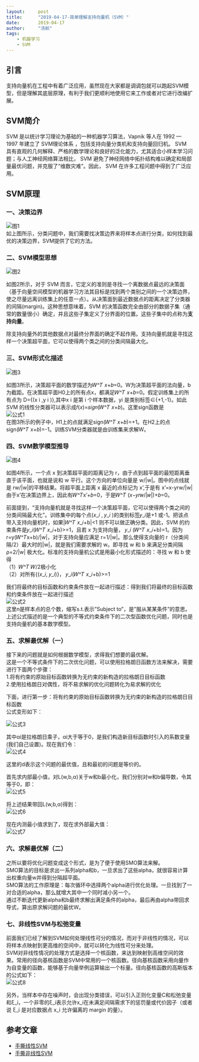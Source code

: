 ```yaml
---
layout:     post
title:      "2019-04-17-简单理解支持向量机（SVM）"
date:       2019-04-17
author:     "汤航"
tags:
    - 机器学习
    - SVM
---
```


## 引言

支持向量机在工程中有着广泛应用，虽然现在大家都是调调包就可以跑起SVM模型，但是理解其底层原理，有利于我们更顺利地使用它来工作或者对它进行改编扩展。

## SVM简介

SVM 是以统计学习理论为基础的一种机器学习算法，Vapnik 等人在 1992 — 1997 年建立了 SVM理论体系 ，包括支持向量分类机和支持向量回归机。 SVM 具有直观的几何解释、严格的数学理论和良好的泛化能力，尤其适合小样本学习问题；与人工神经网络算法相比， SVM 避免了神经网络中拓扑结构难以确定和局部量最优问题，并克服了“维数灾难”。因此， SVM 在许多工程问题中得到了广泛应用。

## SVM原理

### 一、决策边界
![图1](/Blog-Share/img/1904/02/thang/1.png)  
如上图所示，分类问题中，我们需要找决策边界来将样本点进行分类，如何找到最优的决策边界，SVM提供了它的方法。

### 二、SVM模型思想

![图2](/Blog-Share/img/1904/02/thang/2.png)  

如图2所示，对于 SVM 而言，它定义的准则是寻找一个离数据点最远的决策面（基于向量空间模型的机器学习方法其目标是找到两个类别之间的一个决策边界，使之尽量远离训练集上的任意一点）。从决策面到最近数据点的距离决定了分类器的间隔(margin)。这种思想意味着，SVM 的决策函数完全由部分的数据子集（通常的数量很小）确定，并且这些子集定义了分界面的位置。这些子集中的点称为**支持向量**。  

除支持向量外的其他数据点对最终分界面的确定不起作用。支持向量机就是寻找这样一个决策超平面，它可以使得两个类之间的分类间隔最大化。

### 三、SVM形式化描述

![图3](/Blog-Share/img/1904/02/thang/3.png)

如图3所示，决策超平面的数学描述为𝑊^𝑇 𝑥+𝑏=0。W为决策超平面的法向量，b为截距。在决策超平面H0上的所有点x，都满足𝑊^𝑇 𝑥+𝑏=0。假定训练集上的所有点为 D={(x i ,y i )},其中x i 是第 i 个样本数据，yi 是类别标签∈{+1,-1}。如此 SVM 的线性分类器可以表示成𝑓(𝑥)=𝑠𝑖𝑔𝑛(𝑊^𝑇 𝑥+𝑏)。这里sign函数是    
![公式1](/Blog-Share/img/1904/02/thang/t1.png)  
在图3所示的例子中，H1上的点就满足sign(𝑊^𝑇 𝑥+𝑏)=+1。在H2上的点sign(𝑊^𝑇 𝑥+𝑏)=-1。训练SVM分类器就是由训练集来求解W。

### 四、SVM数学模型推导

![图4](/Blog-Share/img/1904/02/thang/4.png)

如图4所示，一个点 x 到决策超平面的距离记为 r，由于点到超平面的最短距离垂直于该平面，也就是说和 w 平行。这个方向的单位向量是 w/|w|。图中的点线就是 rw/|w|的平移结果。将超平面上距离 x 最近的点标记为 x’,于是有 x’=x-yrw/|w|由于x’在决策边界上，因此有𝑊^𝑇x’+𝑏=0，于是𝑊^𝑇 (𝑥−𝑦𝑟𝑤/|𝑤|)+𝑏=0。  

前面提到，“支持向量机就是寻找这样一个决策超平面，它可以使得两个类之间的分类间隔最大化”。训练集中的每个点(𝑥_𝑖 , 𝑦_𝑖 )的类别标签𝑦_𝑖是+1 或-1。把该点带入支持向量机时，如果|𝑊^𝑇 𝑥_𝑖+b|<1 则不可以做正确分类。因此，SVM 的约束条件是𝑦_𝑖(𝑊^𝑇 𝑥_𝑖+b)>=1，且若 x 为支持向量， 𝑦_𝑖 (𝑊^𝑇 𝑥_𝑖+b)=1。因为 r=y(𝑊^𝑇x+b)/|w|，对于支持向量应满足 r=1/|w|。那么使得支向量的 r（分类间隔/2）最大时的|w|，就是我们需要求解的 w。即寻找 w 和 b 来满足分类间隔 ρ=2/|w| 极大化。标准的支持向量机公式是用最小化形式描述的：寻找 w 和 b 使得  
（1）𝑊^𝑇 𝑊/2极小化  
（2）对所有{(𝑥_𝑖, 𝑦_𝑖)}， 𝑦_𝑖(𝑊^𝑇 𝑥_𝑖+b)>=1  
  
我们将最终的目标函数和约束条件放在一起进行描述：得到我们将最终的目标函数和约束条件放在一起进行描述  
![公式2](/Blog-Share/img/1904/02/thang/t2.png)  
这里n是样本点的总个数，缩写s.t.表示”Subject to”，是”服从某某条件”的意思。上述公式描述的是一个典型的不等式约束条件下的二次型函数优化问题，同时也是支持向量机的基本数学模型。

### 五、求解最优解（一）  

接下来的问题就是如何根据数学模型，求得我们想要的最优解。  
这是一个不等式条件下的二次优化问题，可以使用拉格朗日函数方法来解决，需要进行下面两个步骤：  
  1.将有约束的原始目标函数转换为无约束的新构造的拉格朗日目标函数  
  2.使用拉格朗日对偶性，将不易求解的优化问题转化为易求解的优化  
  
下面，进行第一步：将有约束的原始目标函数转换为无约束的新构造的拉格朗日目标函数  
公式变形如下：  

![公式3](/Blog-Share/img/1904/02/thang/t3.png)  
  
其中αi是拉格朗日乘子，αi大于等于0，是我们构造新目标函数时引入的系数变量(我们自己设置)。现在我们令：  
![公式4](/Blog-Share/img/1904/02/thang/t4.png)  
  
这里的d表示这个问题的最优值，且和最初的问题是等价的。  
  
首先求内部最小值，对L(w,b,α)关于w和b最小化，我们分别对w和b偏导数，令其等于0，即：  
![公式5](/Blog-Share/img/1904/02/thang/t5.png)  
  
将上述结果带回L(w,b,α)得到：  
![公式6](/Blog-Share/img/1904/02/thang/t6.png)  
  
现在内测最小值求到了，现在求外部最大值：  
![公式7](/Blog-Share/img/1904/02/thang/t7.png)  

### 六、求解最优解（二）

之所以要将优化问题变成这个形式，是为了便于使用SMO算法来解。  
SMO算法的目标是求出一系列alpha和b，一旦求出了这些alpha，就很容易计算出权重向量w并得到分隔超平面。  
SMO算法的工作原理是：每次循环中选择两个alpha进行优化处理。一旦找到了一对合适的alpha，那么就增大其中一个同时减小另一个。  
通过不断迭代更新alpha和b最终求解出满足条件的alpha，最后再由alpha带回求导式，算出原求解问题的最优W。  
  

### 七、非线性SVM与松弛变量  

前面我们已经了解到SVM如何处理线性可分的情况，而对于非线性的情况，可以将样本点映射到更高维的空间中，就可以转化为线性可分来处理。  
SVM对非线性情况的处理方式是选择一个核函数，来达到映射到高维空间的效果。常用的径向基核函数是SVM中常用的一个核函数。径向基核函数采用向量作为自变量的函数，能够基于向量举例运算输出一个标量。径向基核函数的高斯版本的公式如下：  
![公式8](/Blog-Share/img/1904/02/thang/t8.png)  
  
另外，当样本中存在噪声时，会出现分类错误，可以引入正则化变量C和松弛变量和ξ_i，一个非零的ξ_i表示允许x_i在未满足间隔需求下的惩罚量或代价因子（或者说 ξ_i 是对应数据点 x_i 允许偏离的 margin 的量）。    

## 参考文章
* [手撕线性SVM](https://blog.csdn.net/c406495762/article/details/78072313)
* [手撕非线性SVM](https://blog.csdn.net/c406495762/article/details/78158354)

